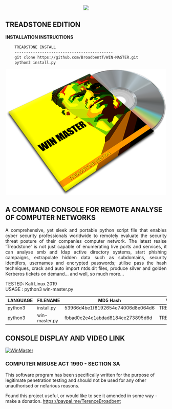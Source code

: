 <p align="center">
  <img src="https://github.com/BroadbentT/WIN-MASTER/blob/master/picture0.png">
</p>

## TREADSTONE EDITION

**INSTALLATION INSTRUCTIONS**

        TREADSTONE INSTALL
        -------------------------------------------
        git clone https://github.com/BroadbentT/WIN-MASTER.git
        python3 install.py
        
<p align="center">
  <img src="https://github.com/BroadbentT/WIN-MASTER/blob/master/cdcover.png">
</p>

## A COMMAND CONSOLE FOR REMOTE ANALYSE OF COMPUTER NETWORKS

<p align="justify">
A comprehensive, yet sleek and portable python script file that enables cyber security professionals worldwide to remotely evaluate the security threat posture of their companies computer network. The latest realse 'Treadstone' is not just capable of enumerating live ports and services, it can analyse smb and ldap active directory systems, start phishing campaigns, extrapolate hidden data such as subdomains, security identifers, usernames and encrypted passwords; utilise pass the hash techniques, crack and auto import ntds.dit files, produce silver and golden Kerberos tickets on demand... and well, so much more...
</p>

TESTED: Kali Linux 2019 <br>
USAGE : python3 win-master.py

| LANGUAGE  | FILENAME      | MD5 Hash                         | Version      |
|------     |-------        | -------                          | ----         |
| python3   | install.py    | 53966d4be1f8192654e74006d8e064d6 | TREADSTONE   |	                
| python3   | win-master.py | fbbad0c2e4c1abdad8184ce273895d6d | TREADSTONE   |
       
## CONSOLE DISPLAY AND VIDEO LINK

[![WinMaster](https://github.com/BroadbentT/WIN-MASTER/blob/master/picture2.png)](https://youtu.be/6kbGW_IIq2A "MasterConsole")

### COMPUTER MISUSE ACT 1990 - SECTION 3A
This software program has been specifically written for the purpose of legitimate penetration testing and should not be used for any other unauthorised or nefarious reasons.

Found this project useful, or would like to see it amended in some way - make a donation.
https://paypal.me/TerenceBroadbent
